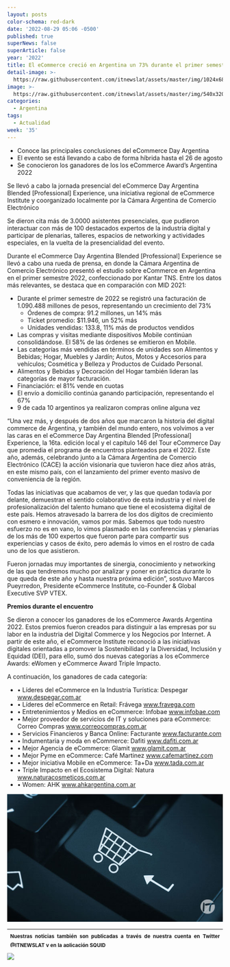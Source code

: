 ```yaml
---
layout: posts
color-schema: red-dark
date: '2022-08-29 05:06 -0500'
published: true
superNews: false
superArticle: false
year: '2022'
title: El eCommerce creció en Argentina un 73% durante el primer semestre del año
detail-image: >-
  https://raw.githubusercontent.com/itnewslat/assets/master/img/1024x680/ecommerce-g.jpg
image: >-
  https://raw.githubusercontent.com/itnewslat/assets/master/img/540x320/ecommerce-p.jpg
categories:
  - Argentina
tags:
  - Actualidad
week: '35'
---
```

- Conoce las principales conclusiones del eCommerce Day Argentina
- El evento se está llevando a cabo de forma híbrida hasta el  26 de agosto 
- Se conocieron los ganadores de los los eCommerce Award’s Argentina 2022

Se llevó a cabo la jornada presencial del eCommerce Day Argentina Blended [Professional] Experience, una iniciativa regional de eCommerce Institute y coorganizado localmente por la Cámara Argentina de Comercio Electrónico

 
Se dieron cita más de 3.0000 asistentes presenciales, que pudieron interactuar con más de 100 destacados expertos de la industria digital y participar de plenarias, talleres, espacios de networking y actividades especiales, en la vuelta de la presencialidad del evento.

 
Durante el eCommerce Day Argentina Blended [Professional] Experience se llevó a cabo una rueda de prensa, en donde la Cámara Argentina de Comercio Electrónico presentó el estudio sobre eCommerce en Argentina en el primer semestre 2022, confeccionado por Kantar TNS. Entre los datos más relevantes, se destaca que en comparación con MID 2021:
 
- Durante el primer semestre de 2022 se registró una facturación de 1.090.488 millones de pesos, representando un crecimiento del 73%
  - Órdenes de compra: 91.2 millones,  un 14% más
  - Ticket promedio: $11.946, un 52% más
  - Unidades vendidas: 133.8, 11% más de productos vendidos
- Las compras y visitas mediante dispositivos Mobile continúan consolidándose. El 58% de las órdenes se emitieron en Mobile.
- Las categorías más vendidas en términos de unidades son Alimentos y Bebidas; Hogar, Muebles y Jardín; Autos, Motos y Accesorios para vehículos; Cosmética y Belleza y Productos de Cuidado Personal.
- Alimentos y Bebidas y Decoración del Hogar también lideran las categorías de mayor facturación.
- Financiación: el 81% vende en cuotas
- El envío a domicilio continúa ganando participación, representando el 67%
- 9 de cada 10 argentinos ya realizaron compras online alguna vez
 
“Una vez más, y después de dos años que marcaron la historia del digital commerce de Argentina, y también del mundo entero, nos volvimos a ver las caras en el eCommerce Day Argentina Blended [Professional] Experience, la 16ta. edición local y el capítulo 146 del Tour eCommerce Day que promedia el programa de encuentros planteados para el 2022. Este año, además, celebrando junto a la Cámara Argentina de Comercio Electrónico (CACE) la acción visionaria que tuvieron hace diez años atrás, en este mismo país, con el lanzamiento del primer evento masivo de conveniencia de la región. 

Todas las iniciativas que acabamos de ver, y las que quedan todavía por delante, demuestran el sentido colaborativo de esta industria y el nivel de profesionalización del talento humano que tiene el ecosistema digital de este país. Hemos atravesado la barrera de los dos dígitos de crecimiento con esmero e innovación, vamos por más. Sabemos que todo nuestro esfuerzo no es en vano, lo vimos plasmado en las conferencias y plenarias de los más de 100 expertos que fueron parte para compartir sus experiencias y casos de éxito, pero además lo vimos en el rostro de cada uno de los que asistieron. 

Fueron jornadas muy importantes de sinergia, conocimiento y networking de las que tendremos mucho por analizar y poner en práctica durante lo que queda de este año y hasta nuestra próxima edición”, sostuvo Marcos Pueyrredon, Presidente eCommerce Institute, co-Founder & Global Executive SVP VTEX.

**Premios durante el encuentro**
 
Se dieron a conocer los ganadores de los eCommerce Awards Argentina 2022. Estos premios fueron creados para distinguir a las empresas por su labor en la industria del Digital Commerce y los Negocios por Internet. A partir de este año, el eCommerce Institute reconoció a las iniciativas digitales orientadas a promover la Sostenibilidad y la Diversidad, Inclusión y Equidad (DEI), para ello, sumó dos nuevas categorías a los eCommerce Awards: eWomen y eCommerce Award Triple Impacto.
 
A continuación, los ganadores de cada categoría:

- •	Líderes del eCommerce en la Industria Turística: Despegar www.despegar.com.ar 
- •	Líderes del eCommerce en Retail: Frávega www.fravega.com 
- •	Entretenimientos y Medios en eCommerce: Infobae www.infobae.com 
- •	Mejor proveedor de servicios de IT y soluciones para eCommerce: Correo Compras www.correocompras.com.ar 
- •	Servicios Financieros y Banca Online: Facturante www.facturante.com 
- •	Indumentaria y moda en eCommerce: Dafiti www.dafiti.com.ar 
- •	Mejor Agencia de eCommerce: Glamit www.glamit.com.ar 
- •	Mejor Pyme en eCommerce: Café Martinez www.cafemartinez.com 
- •	Mejor iniciativa Mobile en eCommerce: Ta+Da www.tada.com.ar 
- •	Triple Impacto en el Ecosistema Digital: Natura www.naturacosmeticos.com.ar 
- •	Women: AHK www.ahkargentina.com.ar


![](https://raw.githubusercontent.com/itnewslat/assets/master/img/540x320/ecommerce-p.jpg)

<table style="height: 42px;" width="569">
<tbody>
<tr>
<td style="text-align: justify;"><sub><strong>Nuestras noticias también son publicadas a través de nuestra cuenta en Twitter <a href="https://twitter.com/itnewslat?lang=es">@ITNEWSLAT</a> y en la aplicación <a href="https://squidapp.co/en/">SQUID</a></strong></sub></td>
</tr>
</tbody>
</table>

<img src="https://tracker.metricool.com/c3po.jpg?hash=56f88a41e39ab42c063cc51676587a04"/>
